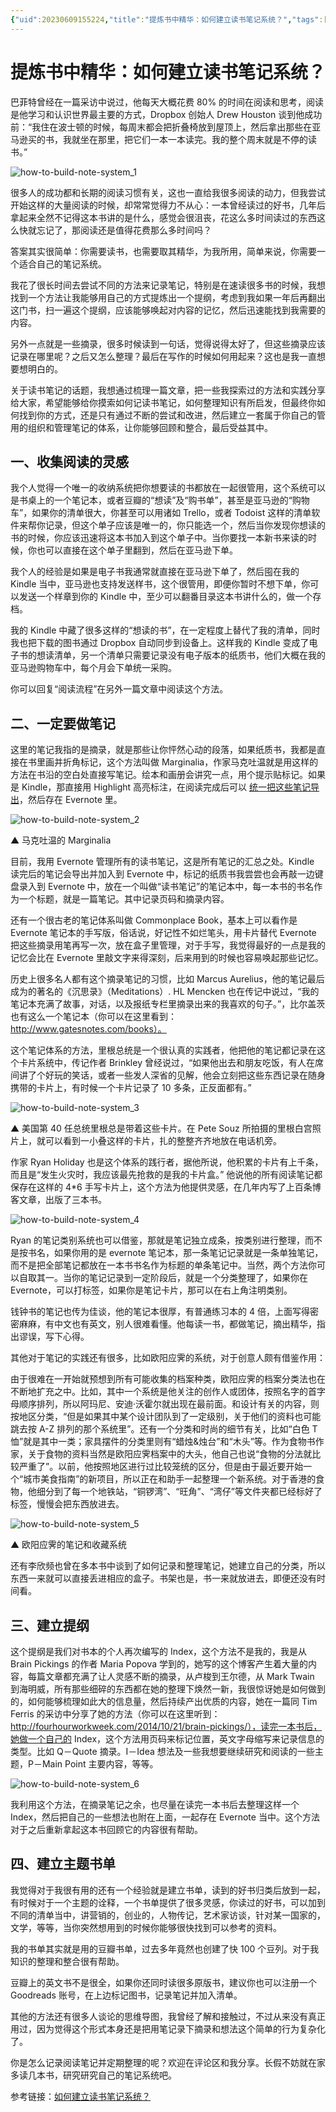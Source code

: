 ```yaml
---
{"uid":20230609155224,"title":"提炼书中精华：如何建立读书笔记系统？","tags":["书籍阅读","笔记系统","读书笔记","Commonplace-book"],"description":"提炼书中精华：如何建立读书笔记系统？","author":"OS","type":"other","draft":false,"editable":false,"modified":20230609155428,"dg-publish":true,"permalink":"/lake-of-knowledge/02/commonplace-book//","dgPassFrontmatter":true}
---
```



# 提炼书中精华：如何建立读书笔记系统？

巴菲特曾经在一篇采访中说过，他每天大概花费 80% 的时间在阅读和思考，阅读是他学习和认识世界最主要的方式，Dropbox 创始人 Drew Houston 谈到他成功前：“我住在波士顿的时候，每周末都会把折叠椅放到屋顶上，然后拿出那些在亚马逊买的书，我就坐在那里，把它们一本一本读完。我的整个周末就是不停的读书。”

![how-to-build-note-system_1](https://bookfere.com/wp-content/uploads/2015/10/how-to-build-note-system_1.jpg)

很多人的成功都和长期的阅读习惯有关，这也一直给我很多阅读的动力，但我尝试开始这样的大量阅读的时候，却常常觉得力不从心：一本曾经读过的好书，几年后拿起来全然不记得这本书讲的是什么，感觉会很沮丧，花这么多时间读过的东西这么快就忘记了，那阅读还是值得花费那么多时间吗？

答案其实很简单：你需要读书，也需要取其精华，为我所用，简单来说，你需要一个适合自己的笔记系统。

我花了很长时间去尝试不同的方法来记录笔记，特别是在速读很多书的时候，我想找到一个方法让我能够用自己的方式提炼出一个提纲，考虑到我如果一年后再翻出这门书，扫一遍这个提纲，应该能够唤起对内容的记忆，然后迅速能找到我需要的内容。

另外一点就是一些摘录，很多时候读到一句话，觉得说得太好了，但这些摘录应该记录在哪里呢？之后又怎么整理？最后在写作的时候如何用起来？这也是我一直想要想明白的。

关于读书笔记的话题，我想通过梳理一篇文章，把一些我探索过的方法和实践分享给大家，希望能够给你摸索如何记读书笔记，如何整理知识有所启发，但最终你如何找到你的方式，还是只有通过不断的尝试和改进，然后建立一套属于你自己的管用的组织和管理笔记的体系，让你能够回顾和整合，最后受益其中。

## 一、收集阅读的灵感

我个人觉得一个唯一的收纳系统把你想要读的书都放在一起很管用，这个系统可以是书桌上的一个笔记本，或者豆瓣的“想读”及“购书单”，甚至是亚马逊的“购物车”，如果你的清单很大，你甚至可以用诸如 Trello，或者 Todoist 这样的清单软件来帮你记录，但这个单子应该是唯一的，你只能选一个，然后当你发现你想读的书的时候，你应该迅速将这本书加入到这个单子中。当你要找一本新书来读的时候，你也可以直接在这个单子里翻到，然后在亚马逊下单。

我个人的经验是如果是电子书我通常就直接在亚马逊下单了，然后囤在我的 Kindle 当中，亚马逊也支持发送样书，这个很管用，即便你暂时不想下单，你可以发送一个样章到你的 Kindle 中，至少可以翻番目录这本书讲什么的，做一个存档。

我的 Kindle 中藏了很多这样的“想读的书”，在一定程度上替代了我的清单，同时我也把下载的图书通过 Dropbox 自动同步到设备上。这样我的 Kindle 变成了电子书的想读清单，另一个清单只需要记录没有电子版本的纸质书，他们大概在我的亚马逊购物车中，每个月会下单统一采购。

你可以回复“阅读流程”在另外一篇文章中阅读这个方法。

## 二、一定要做笔记

这里的笔记我指的是摘录，就是那些让你怦然心动的段落，如果纸质书，我都是直接在书里画并折角标记，这个方法叫做 Marginalia，作家马克吐温就是用这样的方法在书沿的空白处直接写笔记。绘本和画册会讲究一点，用个提示贴标记。如果是 Kindle，那直接用 Highlight 高亮标注，在阅读完成后可以 [统一把这些笔记导出](https://bookfere.com/post/tag/kindle%E5%89%AA%E8%B4%B4)，然后存在 Evernote 里。

![how-to-build-note-system_2](https://bookfere.com/wp-content/uploads/2015/10/how-to-build-note-system_2.jpg)

▲ 马克吐温的 Marginalia

目前，我用 Evernote 管理所有的读书笔记，这是所有笔记的汇总之处。Kindle 读完后的笔记会导出并加入到 Evernote 中，标记的纸质书我尝尝也会再敲一边键盘录入到 Evernote 中，放在一个叫做“读书笔记”的笔记本中，每一本书的书名作为一个标题，就是一篇笔记。其中记录页码和摘录内容。

还有一个很古老的笔记体系叫做 Commonplace Book，基本上可以看作是 Evernote 笔记本的手写版，俗话说，好记性不如烂笔头，用卡片替代 Evernote 把这些摘录用笔再写一次，放在盒子里管理，对于手写，我觉得最好的一点是我的记忆会比在 Evernote 里敲文字来得深刻，后来用到的时候也容易唤起那些记忆。

历史上很多名人都有这个摘录笔记的习惯，比如 Marcus Aurelius，他的笔记最后成为的著名的《沉思录》（Meditations）. HL Mencken 也在传记中说过，“我的笔记本充满了故事，对话，以及报纸专栏里摘录出来的我喜欢的句子。”，比尔盖茨也有这么一个笔记本（你可以在这里看到：<http://www.gatesnotes.com/books）。>

这个笔记体系的方法，里根总统是一个很认真的实践者，他把他的笔记都记录在这个卡片系统中，传记作者 Brinkley 曾经说过，“如果他出去和朋友吃饭，有人在席间讲了个好玩的笑话，或者一些发人深省的见解，他会立刻把这些东西记录在随身携带的卡片上，有时候一个卡片记录了 10 多条，正反面都有。”

![how-to-build-note-system_3](https://bookfere.com/wp-content/uploads/2015/10/how-to-build-note-system_3.jpg)

▲ 美国第 40 任总统里根总是带着这些卡片。在 Pete Souz 所拍摄的里根白宫照片上，就可以看到一小叠这样的卡片，扎的整整齐齐地放在电话机旁。

作家 Ryan Holiday 也是这个体系的践行者，据他所说，他积累的卡片有上千条，而且是“发生火灾时，我应该最先抢救的是我的卡片盒。” 他说他的所有阅读笔记都保存在这样的 4*6 手写卡片上，这个方法为他提供灵感，在几年内写了上百条博客文章，出版了三本书。

![how-to-build-note-system_4](https://bookfere.com/wp-content/uploads/2015/10/how-to-build-note-system_4.jpg)

Ryan 的笔记类别系统也可以借鉴，那就是笔记独立成条，按类别进行整理，而不是按书名，如果你用的是 evernote 笔记本，那一条笔记记录就是一条单独笔记，而不是把全部笔记都放在一本书书名作为标题的单条笔记中。当然，两个方法你可以自取其一。当你的笔记记录到一定阶段后，就是一个分类整理了，如果你在 Evernote，可以打标签，如果你是笔记卡片，那可以在右上角注明类别。

钱钟书的笔记也传为佳谈，他的笔记本很厚，有普通练习本的 4 倍，上面写得密密麻麻，有中文也有英文，别人很难看懂。他每读一书，都做笔记，摘出精华，指出谬误，写下心得。

其他对于笔记的实践还有很多，比如欧阳应霁的系统，对于创意人颇有借鉴作用：

由于很难在一开始就预想到所有可能收集的档案种类，欧阳应霁的档案分类法也在不断地扩充之中。比如，其中一个系统是他关注的创作人或团体，按照名字的首字母顺序排列，所以阿玛尼、安迪·沃霍尔就出现在最前面。和设计有关的内容，则按地区分类，“但是如果其中某个设计团队到了一定级别，关于他们的资料也可能跳去按 A-Z 排列的那个系统里”。还有一个分类和时尚的细节有关，比如“白色 T 恤”就是其中一类；家具摆件的分类里则有“蜡烛&烛台”和“木头”等。作为食物书作家，关于食物的资料当然是欧阳应霁档案中的大头，他自己也说“食物的分法就比较严重了”。以前，他按照地区进行过比较笼统的区分，但是由于最近要开始一个“城市美食指南”的新项目，所以正在和助手一起整理一个新系统。对于香港的食物，他细分到了每一个地铁站，“铜锣湾”、“旺角”、“湾仔”等文件夹都已经标好了标签，慢慢会把东西放进去。

![how-to-build-note-system_5](https://bookfere.com/wp-content/uploads/2015/10/how-to-build-note-system_5.jpg)

▲ 欧阳应霁的笔记和收藏系统

还有李欣频也曾在多本书中谈到了如何记录和整理笔记，她建立自己的分类，所以东西一来就可以直接丢进相应的盒子。书架也是，书一来就放进去，即便还没有时间看。

## 三、建立提纲

这个提纲是我们对书本的个人再次编写的 Index，这个方法不是我的，我是从 Brain Pickings 的作者 Maria Popova 学到的，她写的这个博客产生着大量的内容，每篇文章都充满了让人灵感不断的摘录，从卢梭到王尔德，从 Mark Twain 到海明威，所有那些细碎的东西都在她的整理下焕然一新，我很惊讶她是如何做到的，如何能够梳理如此大的信息量，然后持续产出优质的内容，她在一篇同 Tim Ferris 的采访中分享了她的方法（你可以在这里听到：<http://fourhourworkweek.com/2014/10/21/brain-pickings/），读完一本书后，她做一个自己的> Index，这个方法用页码来标记位置，英文字母缩写来记录信息的类型。比如 Q－Quote 摘录。I－Idea 想法及一些我想要继续研究和阅读的一些主题，P－Main Point 主要内容，等等。

![how-to-build-note-system_6](https://bookfere.com/wp-content/uploads/2015/10/how-to-build-note-system_6.jpg)

我利用这个方法，在摘录笔记之余，也尽量在读完一本书后去整理这样一个 Index，然后把自己的一些想法也附在上面，一起存在 Evernote 当中。这个方法对于之后重新拿起这本书回顾它的内容很有帮助。

## 四、建立主题书单

我觉得对于我很有用的还有一个经验就是建立书单，读到的好书归类后放到一起，有时候对于一个主题的诠释，一个书单提供了很多灵感，你读过的好书，可以加到不同的清单当中，讲营销的，创业的，人物传记，艺术家访谈，针对某一国家的，文学，等等，当你突然想用到的时候你能够很快找到可以参考的资料。

我的书单其实就是用的豆瓣书单，过去多年竟然也创建了快 100 个豆列。对于我知识的整理和整合很有帮助。

豆瓣上的英文书不是很全，如果你还同时读很多原版书，建议你也可以注册一个 Goodreads 账号，在上边标记图书，记录笔记并加入清单。

其他的方法还有很多人谈论的思维导图，我曾经了解和接触过，不过从来没有真正用过，因为觉得这个形式本身还是把用笔记录下摘录和想法这个简单的行为复杂化了。

你是怎么记录阅读笔记并定期整理的呢？欢迎在评论区和我分享。长假不妨就在家多读几本书，研究研究自己的笔记系统吧。

参考链接：[如何建立读书笔记系统？](http://www.douban.com/note/518870936/)